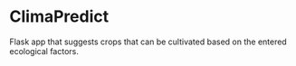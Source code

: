 # ClimaPredict
Flask app that suggests crops that can be cultivated based on the entered ecological factors. 
